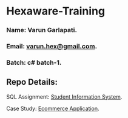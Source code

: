 # Hexaware-Training

### Name: Varun Garlapati.
### Email: [varun.hex@gmail.com](mailto:varun.hex@gmail.com).
### Batch: c# batch-1.
## Repo Details:
SQL Assignment: [Student Information System](https://github.com/caprolaliac/Hexaware-Training/tree/main/Assignment).

Case Study: [Ecommerce Application](https://github.com/caprolaliac/Hexaware-Training/tree/main/Case%20Study).
